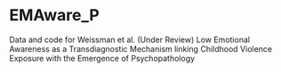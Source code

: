 # EMAware_P
Data and code for Weissman et al. (Under Review) Low Emotional Awareness as a Transdiagnostic Mechanism linking Childhood Violence Exposure with the Emergence of Psychopathology

